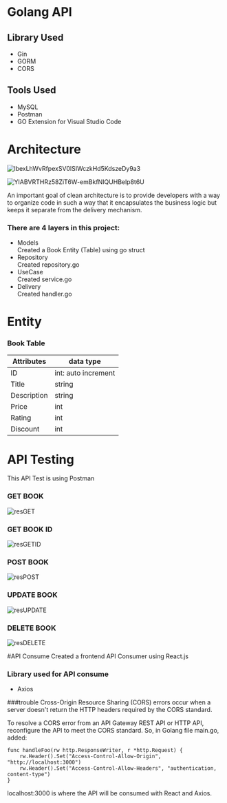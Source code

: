 # Golang API
## Library Used
- Gin
- GORM
- CORS

## Tools Used
- MySQL
- Postman
- GO Extension for Visual Studio Code

# Architecture
![lbexLhWvRfpexSV0lSIWczkHd5KdszeDy9a3](https://user-images.githubusercontent.com/66354919/157606557-1131b3c9-3816-4b1b-8985-fa8fad886e60.png)

![YIABVRTHRz58ZiT6W-emBkfNIQUHBelp8t6U](https://user-images.githubusercontent.com/66354919/157606594-8aeafbf1-8d94-4685-9b91-f83cfffea213.png)

An important goal of clean architecture is to provide developers with a way to organize code in such a way that it encapsulates the business logic but keeps it separate from the delivery mechanism.

### There are 4 layers in this project:
- Models</br>Created a Book Entity (Table) using go struct
- Repository</br>Created repository.go
- UseCase</br>Created service.go
- Delivery</br>Created handler.go

# Entity 
### Book Table 
Attributes | data type
--- | ---
ID | int: auto increment
Title | string
Description | string
Price | int
Rating | int
Discount | int

# API Testing
This API Test is using Postman
### GET BOOK
![resGET](https://user-images.githubusercontent.com/66354919/157624685-fbfea1d8-df3f-4565-80ae-06df11faa8d9.gif)

### GET BOOK ID
![resGETID](https://user-images.githubusercontent.com/66354919/157622478-c030ce37-64c3-4bff-91c2-5386aefada22.gif)

### POST BOOK
![resPOST](https://user-images.githubusercontent.com/66354919/157624808-a036e9d4-d03a-49b9-9959-f5faa4220d2a.gif)

### UPDATE BOOK
![resUPDATE](https://user-images.githubusercontent.com/66354919/157624940-3bc7c0b6-b6c8-412d-8053-5fa1b8546665.gif)

### DELETE BOOK
![resDELETE](https://user-images.githubusercontent.com/66354919/157625010-3eeb262e-c588-4038-95bd-f433671580f0.gif)

#API Consume
Created a frontend API Consumer using React.js
### Library used for API consume
- Axios

###trouble
Cross-Origin Resource Sharing (CORS) errors occur when a server doesn't return the HTTP headers required by the CORS standard. 

To resolve a CORS error from an API Gateway REST API or HTTP API, reconfigure the API to meet the CORS standard. So, in Golang file main.go, added:
```
func handleFoo(rw http.ResponseWriter, r *http.Request) {
	rw.Header().Set("Access-Control-Allow-Origin", "http://localhost:3000")
	rw.Header().Set("Access-Control-Allow-Headers", "authentication, content-type")
}
```
localhost:3000 is where the API will be consumed with React and Axios.



















